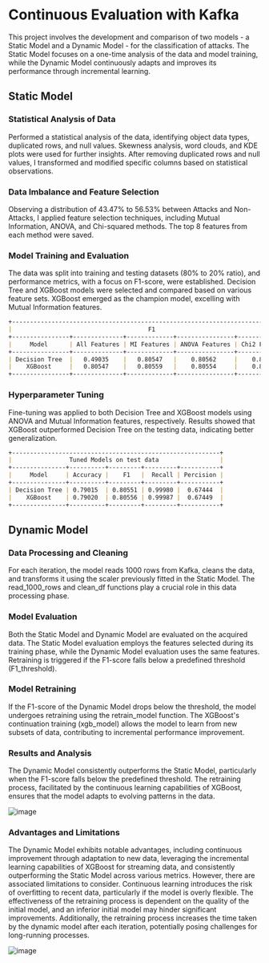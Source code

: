 # **Continuous Evaluation with Kafka**

This project involves the development and comparison of two models - a Static Model and a Dynamic Model - for the classification of attacks. The Static Model focuses on a one-time analysis of the data and model training, while the Dynamic Model continuously adapts and improves its performance through incremental learning.

## **Static Model**
### **Statistical Analysis of Data**

Performed a statistical analysis of the data, identifying object data types, duplicated rows, and null values. Skewness analysis, word clouds, and KDE plots were used for further insights. After removing duplicated rows and null values, I transformed and modified specific columns based on statistical observations.

### **Data Imbalance and Feature Selection**
Observing a distribution of 43.47% to 56.53% between Attacks and Non-Attacks, I applied feature selection techniques, including Mutual Information, ANOVA, and Chi-squared methods. The top 8 features from each method were saved.

### **Model Training and Evaluation**
The data was split into training and testing datasets (80% to 20% ratio), and performance metrics, with a focus on F1-score, were established. Decision Tree and XGBoost models were selected and compared based on various feature sets. XGBoost emerged as the champion model, excelling with Mutual Information features.

```markdown
+------------------------------------------------------------------------------+
|                                      F1                                      |
+----------------+--------------+-------------+----------------+---------------+
|     Model      | All Features | MI Features | ANOVA Features | Chi2 Features |
+----------------+--------------+-------------+----------------+---------------+
| Decision Tree  |   0.49035    |   0.80547   |    0.80562     |    0.80557    |
|    XGBoost     |   0.80547    |   0.80559   |    0.80554     |    0.80554    |
+----------------+--------------+-------------+----------------+---------------+
```

### **Hyperparameter Tuning**
Fine-tuning was applied to both Decision Tree and XGBoost models using ANOVA and Mutual Information features, respectively. Results showed that XGBoost outperformed Decision Tree on the testing data, indicating better generalization.

```markdown
+----------------------------------------------------------+
|                Tuned Models on test data                 |
+---------------+----------+---------+---------+-----------+
|     Model     | Accuracy |    F1   |  Recall | Percision |
+---------------+----------+---------+---------+-----------+
| Decision Tree | 0.79015  | 0.80551 | 0.99980 |  0.67444  |
|    XGBoost    | 0.79020  | 0.80556 | 0.99987 |  0.67449  |
+---------------+----------+---------+---------+-----------+
```

## **Dynamic Model**
### **Data Processing and Cleaning**
For each iteration, the model reads 1000 rows from Kafka, cleans the data, and transforms it using the scaler previously fitted in the Static Model. The read_1000_rows and clean_df functions play a crucial role in this data processing phase.

### **Model Evaluation**
Both the Static Model and Dynamic Model are evaluated on the acquired data. The Static Model evaluation employs the features selected during its training phase, while the Dynamic Model evaluation uses the same features. Retraining is triggered if the F1-score falls below a predefined threshold (F1_threshold).

### **Model Retraining**
If the F1-score of the Dynamic Model drops below the threshold, the model undergoes retraining using the retrain_model function. The XGBoost's continuation training (xgb_model) allows the model to learn from new subsets of data, contributing to incremental performance improvement.

### **Results and Analysis**
The Dynamic Model consistently outperforms the Static Model, particularly when the F1-score falls below the predefined threshold. The retraining process, facilitated by the continuous learning capabilities of XGBoost, ensures that the model adapts to evolving patterns in the data.

![image](https://github.com/yousefshindy/Continuous-Evaluation-with-Kafka/assets/26123408/a9020aab-d35b-4490-b292-925c56bdf779)


### **Advantages and Limitations**
The Dynamic Model exhibits notable advantages, including continuous improvement through adaptation to new data, leveraging the incremental learning capabilities of XGBoost for streaming data, and consistently outperforming the Static Model across various metrics. However, there are associated limitations to consider. Continuous learning introduces the risk of overfitting to recent data, particularly if the model is overly flexible. The effectiveness of the retraining process is dependent on the quality of the initial model, and an inferior initial model may hinder significant improvements. Additionally, the retraining process increases the time taken by the dynamic model after each iteration, potentially posing challenges for long-running processes.

![image](https://github.com/yousefshindy/Continuous-Evaluation-with-Kafka/assets/26123408/25e1b67e-095d-4ccf-9dd0-e8c8c00f778d)